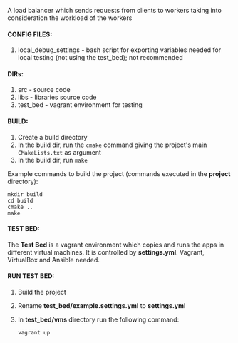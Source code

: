 A load balancer which sends requests from clients to workers taking into consideration the workload of the workers

#### CONFIG FILES:
1. local_debug_settings - bash script for exporting variables needed for local testing (not using the test_bed); not recommended

#### DIRs:
1. src - source code
2. libs - libraries source code
3. test_bed - vagrant environment for testing

#### BUILD:
1. Create a build directory
2. In the build dir, run the `cmake` command giving the project's main `CMakeLists.txt` as argument
3. In the build dir, run `make`

Example commands to build the project (commands executed in the **project** directory):

    mkdir build
    cd build
    cmake ..
    make

#### TEST BED:
The **Test Bed** is a vagrant environment which copies and runs the apps in different virtual machines. It is controlled by **settings.yml**. Vagrant, VirtualBox and Ansible needed.

#### RUN TEST BED:
1. Build the project
2. Rename **test_bed/example.settings.yml** to **settings.yml** 
3. In **test_bed/vms** directory run the following command:

    `vagrant up`
